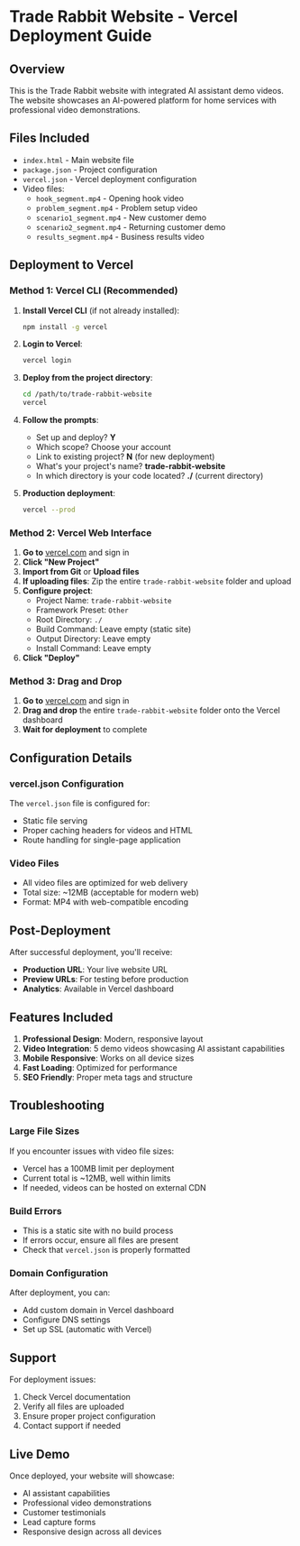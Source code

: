 # Trade Rabbit Website - Vercel Deployment Guide

## Overview
This is the Trade Rabbit website with integrated AI assistant demo videos. The website showcases an AI-powered platform for home services with professional video demonstrations.

## Files Included
- `index.html` - Main website file
- `package.json` - Project configuration
- `vercel.json` - Vercel deployment configuration
- Video files:
  - `hook_segment.mp4` - Opening hook video
  - `problem_segment.mp4` - Problem setup video
  - `scenario1_segment.mp4` - New customer demo
  - `scenario2_segment.mp4` - Returning customer demo
  - `results_segment.mp4` - Business results video

## Deployment to Vercel

### Method 1: Vercel CLI (Recommended)

1. **Install Vercel CLI** (if not already installed):
   ```bash
   npm install -g vercel
   ```

2. **Login to Vercel**:
   ```bash
   vercel login
   ```

3. **Deploy from the project directory**:
   ```bash
   cd /path/to/trade-rabbit-website
   vercel
   ```

4. **Follow the prompts**:
   - Set up and deploy? **Y**
   - Which scope? Choose your account
   - Link to existing project? **N** (for new deployment)
   - What's your project's name? **trade-rabbit-website**
   - In which directory is your code located? **./** (current directory)

5. **Production deployment**:
   ```bash
   vercel --prod
   ```

### Method 2: Vercel Web Interface

1. **Go to** [vercel.com](https://vercel.com) and sign in
2. **Click "New Project"**
3. **Import from Git** or **Upload files**
4. **If uploading files**: Zip the entire `trade-rabbit-website` folder and upload
5. **Configure project**:
   - Project Name: `trade-rabbit-website`
   - Framework Preset: `Other`
   - Root Directory: `./`
   - Build Command: Leave empty (static site)
   - Output Directory: Leave empty
   - Install Command: Leave empty
6. **Click "Deploy"**

### Method 3: Drag and Drop

1. **Go to** [vercel.com](https://vercel.com) and sign in
2. **Drag and drop** the entire `trade-rabbit-website` folder onto the Vercel dashboard
3. **Wait for deployment** to complete

## Configuration Details

### vercel.json Configuration
The `vercel.json` file is configured for:
- Static file serving
- Proper caching headers for videos and HTML
- Route handling for single-page application

### Video Files
- All video files are optimized for web delivery
- Total size: ~12MB (acceptable for modern web)
- Format: MP4 with web-compatible encoding

## Post-Deployment

After successful deployment, you'll receive:
- **Production URL**: Your live website URL
- **Preview URLs**: For testing before production
- **Analytics**: Available in Vercel dashboard

## Features Included

1. **Professional Design**: Modern, responsive layout
2. **Video Integration**: 5 demo videos showcasing AI assistant capabilities
3. **Mobile Responsive**: Works on all device sizes
4. **Fast Loading**: Optimized for performance
5. **SEO Friendly**: Proper meta tags and structure

## Troubleshooting

### Large File Sizes
If you encounter issues with video file sizes:
- Vercel has a 100MB limit per deployment
- Current total is ~12MB, well within limits
- If needed, videos can be hosted on external CDN

### Build Errors
- This is a static site with no build process
- If errors occur, ensure all files are present
- Check that `vercel.json` is properly formatted

### Domain Configuration
After deployment, you can:
- Add custom domain in Vercel dashboard
- Configure DNS settings
- Set up SSL (automatic with Vercel)

## Support
For deployment issues:
1. Check Vercel documentation
2. Verify all files are uploaded
3. Ensure proper project configuration
4. Contact support if needed

## Live Demo
Once deployed, your website will showcase:
- AI assistant capabilities
- Professional video demonstrations
- Customer testimonials
- Lead capture forms
- Responsive design across all devices

